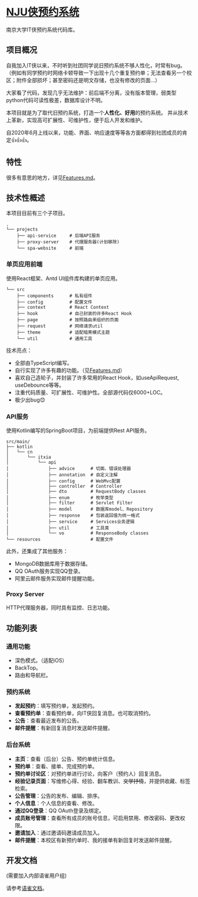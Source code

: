 # [NJU侠预约系统](https://nju.itxia.cn)

南京大学IT侠预约系统代码库。

## 项目概况

自我加入IT侠以来，不时听到社团同学说旧预约系统不够人性化，时常有bug。（例如有同学预约时网络卡顿导致一下出现十几个重复预约单；无法查看另一个校区；附件全部损坏；甚至密码还是明文存储，也没有修改的页面...）

大家看了代码，发现几乎无法维护：前后端不分离，没有版本管理，弱类型python代码可读性极差，数据库设计不明。

本项目就是为了取代旧预约系统，打造一个**人性化、好用**的预约系统。
并从技术上革新，实现高可扩展性、可维护性，便于后人开发和维护。

自2020年6月上线以来，功能、界面、响应速度等等各方面都得到社团成员的肯定👍👍👍。

## 特性

很多有意思的地方，详见[Features.md](FEATURES.md)。

## 技术性概述
本项目目前有三个子项目。
```
.
└── projects
    ├── api-service     # 后端API服务
    ├── proxy-server    # 代理服务器(计划移除)
    └── spa-website     # 前端
```

### 单页应用前端

使用React框架、Antd UI组件库构建的单页应用。

```
└── src
    ├── components      # 私有组件
    ├── config          # 配置文件
    ├── context         # React Context
    ├── hook            # 自己封装的许多React Hook
    ├── page            # 按照路由来组织的页面
    ├── request         # 网络请求util
    ├── theme           # 适配暗黑模式主题
    └── util            # 通用工具
```

技术亮点：
- 全部由TypeScript编写。
- 自行实现了许多有趣的功能。（见[Features.md](FEATURES.md)）
- 喜欢自己造轮子，并封装了许多常用的React Hook，如useApiRequest, useDebounce等等。
- 注重代码质量、可扩展性、可维护性。全部源代码仅6000+LOC。
- 极少出bug😊

### API服务

使用Kotlin编写的SpringBoot项目，为前端提供Rest API服务。

```
src/main/
├── kotlin
│   └── cn
│       └── itxia
│           └── api
│               ├── advice      # 切面、错误处理器
│               ├── annotation  # 自定义注解
│               ├── config      # WebMvc配置
│               ├── controller  # Controller
│               ├── dto         # RequestBody classes
│               ├── enum        # 枚举类型
│               ├── filter      # Servlet Filter
│               ├── model       # 数据库model、Repository
│               ├── response    # 包装返回值为统一格式
│               ├── service     # Services业务逻辑
│               ├── util        # 工具类
│               └── vo          # ResponseBody classes
└── resources                   # 配置文件
```

此外，还集成了其他服务：
- MongoDB数据库用于数据存储。
- QQ OAuth服务实现QQ登录。
- 阿里云邮件服务实现邮件提醒功能。

### Proxy Server

HTTP代理服务器，同时具有监控、日志功能。

## 功能列表

### 通用功能
- 深色模式。（适配iOS）
- BackTop。
- 路由和导航栏。

### 预约系统

- **发起预约**：填写预约单，发起预约。
- **查看预约单**：查看预约单，向IT侠回复消息。也可取消预约。
- **公告**：查看最近发布的公告。
- **邮件提醒**：有新回复消息时发送邮件提醒。

### 后台系统

- **主页**：查看（后台）公告、预约单统计信息。
- **预约单**：查看、接单、完成预约单。
- **预约单讨论区**：对预约单进行讨论，向客户（预约人）回复消息。
- **经验记录页面**：写维修心得、经验、翻车教训、~~文学抒情~~，并提供收藏、标签检索。
- **公告管理**：公告的发布、编辑、排序。
- **个人信息**：个人信息的查看、修改。
- **通过QQ登录**：QQ OAuth登录及绑定。
- **成员账号管理**：查看所有成员的账号信息，可启用禁用、修改密码、更改权限。
- **邀请加入**：通过邀请码邀请成员加入。
- **邮件提醒**：本校区有新预约单时、我的接单有新回复时发送邮件提醒。

## 开发文档

(需要加入内部语雀用户组)

请参考[语雀文档](https://www.yuque.com/itxiaadmin/gitbook-lyh50o/vv0z15)。

